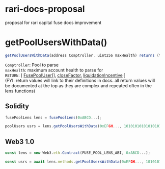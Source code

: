# rari-docs-proposal
proposal for rari capital fuse docs improvement 

# getPoolUsersWithData()
```js
getPoolUsersWithData(address Comptroller, uint256 maxHealth) returns (tuple[], uint256, uint256)
```
`Comptroller`: Pool to parse <br />
`maxHealth`: maximum account health to parse for <br />
`RETURN`: [ [FusePoolUser[]](docs.rari.capital/fuse#FusePoolUser), [closeFactor](docs.rari.capital/fuse#FusePoolUser), [liquidationIncentive](docs.rari.capital/fuse#FusePoolUser) ] <br />
(FYI: return values will link to their definitions in docs. all return values will be documented at the top as they are complex and repeated often in the lens functions)

## Solidity
```js
fusePoolLens lens = fusePoolLens(0xABCD...);

poolUsers usrs = lens.getPoolUsersWithData(0xEFGH..., 101010101010101010);
```
## Web3 1.0
```js	
const lens = new Web3.eth.Contract(FUSE_POOL_LENS_ABI, 0xABCD...);

const usrs = await lens.methods.getPoolUsersWithData(0xEFGH..., 101010101010101010);
```
